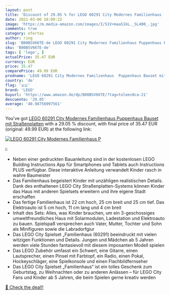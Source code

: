 ```yaml
---
layout: post
title: 'Discount of 29.05 % for LEGO 60291 City Modernes Familienhaus  P'
date: 2021-03-06 10:09:22
image: 'https://m.media-amazon.com/images/I/51V+maaS1kL._SL400_.jpg'
comments: true
category: ofertas
author: ring
slug: 'B00BSV66TE-de LEGO 60291 City Modernes Familienhaus Puppenhaus Bauset...'
sku: 'B00BSV66TE-de'
tags: [ 'lego', ]
actualPrice: 35.47 EUR
currency: EUR
price: 35.47
comparePrice: 49.99 EUR
prodname: 'LEGO 60291 City Modernes Familienhaus  Puppenhaus Bauset mit Straßenplatten'
country: 'de'
flag: '🇩🇪'
brand: 'LEGO'
buyurl: 'https://www.amazon.de/dp/B00BSV66TE/?tag=tolees0ca-21'
descuento: '29.05'
average: '40.98756097561'
---
```


You've got [LEGO 60291 City Modernes Familienhaus  Puppenhaus Bauset mit Straßenplatten](https://www.amazon.de/dp/B00BSV66TE/?tag=tolees0ca-21) with a  29.05 % discount, with final price of 35.47 EUR (original: 49.99 EUR) at the following link:

[![LEGO 60291 City Modernes Familienhaus  P](https://m.media-amazon.com/images/I/51V+maaS1kL._SL400_.jpg)](https://www.amazon.de/dp/B00BSV66TE/?tag=tolees0ca-21)

ℹ️:

- Neben einer gedruckten Bauanleitung sind in der kostenlosen LEGO Building Instructions App für Smartphones und Tablets auch Instructions PLUS verfügbar. Diese interaktive Anleitung verwandelt Kinder rasch in wahre Baumeister
- Das Familienhaus begeistert Kinder mit unzähligen realistischen Details. Dank des enthaltenen LEGO City Straßenplatten-Systems können Kinder das Haus mit anderen Spielsets erweitern und ihre eigene Stadt erschaffen
- Das fertige Familienhaus ist 22 cm hoch, 25 cm breit und 25 cm tief. Das Elektroauto ist 5 cm hoch, 11 cm lang und 4 cm breit
- Inhalt des Sets: Alles, was Kinder brauchen, um ein 3-geschossiges umweltfreundliches Haus mit Solarmodulen, Ladestation und Elektroauto zu bauen. Spielspaß versprechen auch Vater, Mutter, Tochter und Sohn als Minifiguren sowie die Labradorfgiur
- Das LEGO City Spielset „Familienhaus (60291) beeindruckt mit vielen witzigen Funktionen und Details. Jungen und Mädchen ab 5 Jahren werden viele Stunden fantasievoll mit diesem imposanten Modell spielen
- Das LEGO Zubehör umfasst ein Schwert, eine Gitarre, einen Lautsprecher, einen Pinsel mit Farbtopf, ein Radio, einen Pokal, Hockeyschläger, eine Spielkonsole und einen Flachbildfernseher
- Das LEGO City Spielset „Familienhaus“ ist ein tolles Geschenk zum Geburtstag, zu Weihnachten oder zu anderen Anlässen – für LEGO City Fans und Kinder ab 5 Jahren, die beim Spielen gerne kreativ werden

[🛒 Check the deal!!](https://www.amazon.de/dp/B00BSV66TE/?tag=tolees0ca-21)
